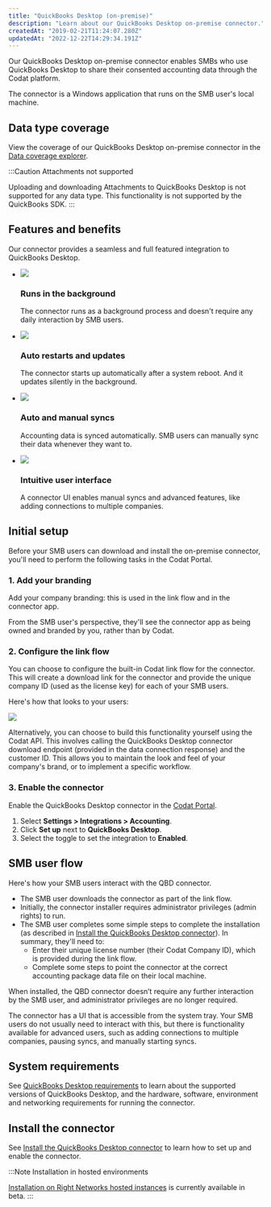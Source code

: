 ```yaml
---
title: "QuickBooks Desktop (on-premise)"
description: "Learn about our QuickBooks Desktop on-premise connector."
createdAt: "2019-02-21T11:24:07.280Z"
updatedAt: "2022-12-22T14:29:34.191Z"
---
```


Our QuickBooks Desktop on-premise connector enables SMBs who use QuickBooks Desktop to share their consented accounting data through the Codat platform.

The connector is a Windows application that runs on the SMB user's local machine.

## Data type coverage

View the coverage of our QuickBooks Desktop on-premise connector in the <a className="external" href="https://knowledge.codat.io/supported-features/accounting?view=tab-by-integration&integrationKey=pqsw" target="_blank">Data coverage explorer</a>.

:::Caution Attachments not supported

Uploading and downloading Attachments to QuickBooks Desktop is not supported for any data type. This functionality is not supported by the QuickBooks SDK.
:::

## Features and benefits

Our connector provides a seamless and full featured integration to QuickBooks Desktop.

<ul className="card-container col-2">
  <li className="card">
    <div class="header">
      <img
        src="https://www.codat.io/wp-content/themes/class/dist/images/copy-feature-bullet.svg"
        class="mini-icon"
      />
      <h3>Runs in the background</h3>
    </div>
    <p>
      The connector runs as a background process and doesn't require any daily
      interaction by SMB users.
    </p>
  </li>
  <li className="card">
    <div class="header">
      <img
        src="https://www.codat.io/wp-content/themes/class/dist/images/copy-feature-bullet.svg"
        class="mini-icon"
      />
      <h3>Auto restarts and updates</h3>
    </div>
    <p>
      The connector starts up automatically after a system reboot. And it
      updates silently in the background.
    </p>
  </li>
  <li className="card">
    <div class="header">
      <img
        src="https://www.codat.io/wp-content/themes/class/dist/images/copy-feature-bullet.svg"
        class="mini-icon"
      />
      <h3>Auto and manual syncs</h3>
    </div>
    <p>
      Accounting data is synced automatically. SMB users can manually sync their
      data whenever they want to.
    </p>
  </li>
  <li className="card">
    <div class="header">
      <img
        src="https://www.codat.io/wp-content/themes/class/dist/images/copy-feature-bullet.svg"
        class="mini-icon"
      />
      <h3>Intuitive user interface</h3>
    </div>
    <p>
      A connector UI enables manual syncs and advanced features, like adding
      connections to multiple companies.
    </p>
  </li>
</ul>

## Initial setup

Before your SMB users can download and install the on-premise connector, you'll need to perform the following tasks in the Codat Portal.

### 1. Add your branding

Add your company branding: this is used in the link flow and in the connector app.

From the SMB user's perspective, they'll see the connector app as being owned and branded by you, rather than by Codat.

### 2. Configure the link flow

You can choose to configure the built-in Codat link flow for the connector. This will create a download link for the connector and provide the unique company ID (used as the license key) for each of your SMB users.

Here's how that looks to your users:

![](/img/old/c266e47-qbd-connector_download-page-end-of-link-flow.png)

Alternatively, you can choose to build this functionality yourself using the Codat API. This involves calling the QuickBooks Desktop connector download endpoint (provided in the data connection response) and the customer ID. This allows you to maintain the look and feel of your company's brand, or to implement a specific workflow.

### 3. Enable the connector

Enable the QuickBooks Desktop connector in the <a className="external" href="https://app.codat.io/" target="_blank">Codat Portal</a>.

1. Select **Settings > Integrations > Accounting**.
2. Click **Set up** next to **QuickBooks Desktop**.
3. Select the toggle to set the integration to **Enabled**.

## SMB user flow

Here's how your SMB users interact with the QBD connector.

- The SMB user downloads the connector as part of the link flow.
- Initially, the connector installer requires administrator privileges (admin rights) to run.
- The SMB user completes some simple steps to complete the installation (as described in [Install the QuickBooks Desktop connector](/installing-the-quickbooks-connector)). In summary, they'll need to:
  - Enter their unique license number (their Codat Company ID), which is provided during the link flow.
  - Complete some steps to point the connector at the correct accounting package data file on their local machine.

When installed, the QBD connector doesn’t require any further interaction by the SMB user, and administrator privileges are no longer required.

The connector has a UI that is accessible from the system tray. Your SMB users do not usually need to interact with this, but there is functionality available for advanced users, such as adding connections to multiple companies, pausing syncs, and manually starting syncs.

## System requirements

See [QuickBooks Desktop requirements](/software-and-hardware-requirements) to learn about the supported versions of QuickBooks Desktop, and the hardware, software, environment and networking requirements for running the connector.

## Install the connector

See [Install the QuickBooks Desktop connector](/installing-the-quickbooks-connector) to learn how to set up and enable the connector.

:::Note Installation in hosted environments

[Installation on Right Networks hosted instances](/install-qbd-connector-right-networks) is currently available in beta.
:::

